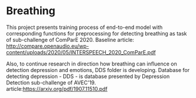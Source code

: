 # Breathing
This project presents training process of end-to-end model with corresponding functions for preprocessing for detecting breathing as task of sub-challenge of ComParE 2020. Baseline article:
http://compare.openaudio.eu/wp-content/uploads/2020/05/INTERSPEECH_2020_ComParE.pdf

Also, to continue research in direction how breathing can influence on detection depression and emotions, DDS folder is developing.
Database for detecting depression - DDS - is database presented by Depression Detection sub-challenge of AVEC'19. article:https://arxiv.org/pdf/1907.11510.pdf
